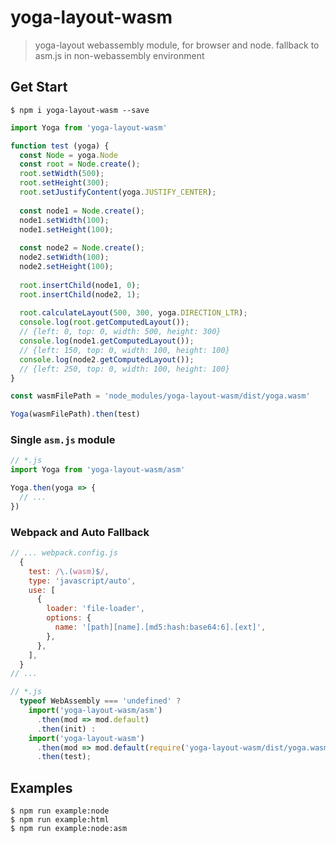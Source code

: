 # yoga-layout-wasm
> yoga-layout webassembly module, for browser and node. fallback to asm.js in non-webassembly environment

## Get Start

```
$ npm i yoga-layout-wasm --save
```

``` javascript
import Yoga from 'yoga-layout-wasm'

function test (yoga) {
  const Node = yoga.Node
  const root = Node.create();
  root.setWidth(500);
  root.setHeight(300);
  root.setJustifyContent(yoga.JUSTIFY_CENTER);
  
  const node1 = Node.create();
  node1.setWidth(100);
  node1.setHeight(100);
  
  const node2 = Node.create();
  node2.setWidth(100);
  node2.setHeight(100);
  
  root.insertChild(node1, 0);
  root.insertChild(node2, 1);
  
  root.calculateLayout(500, 300, yoga.DIRECTION_LTR);
  console.log(root.getComputedLayout());
  // {left: 0, top: 0, width: 500, height: 300}
  console.log(node1.getComputedLayout());
  // {left: 150, top: 0, width: 100, height: 100}
  console.log(node2.getComputedLayout());
  // {left: 250, top: 0, width: 100, height: 100}
}

const wasmFilePath = 'node_modules/yoga-layout-wasm/dist/yoga.wasm'

Yoga(wasmFilePath).then(test)
```

### Single `asm.js` module

``` javascript
// *.js
import Yoga from 'yoga-layout-wasm/asm'

Yoga.then(yoga => {
  // ...
})
```

### Webpack and Auto Fallback

``` javascript
// ... webpack.config.js
  {
    test: /\.(wasm)$/,
    type: 'javascript/auto',
    use: [
      {
        loader: 'file-loader',
        options: {
          name: '[path][name].[md5:hash:base64:6].[ext]',
        },
      },
    ],
  }
// ...
```

``` javascript
// *.js
  typeof WebAssembly === 'undefined' ?
    import('yoga-layout-wasm/asm')
      .then(mod => mod.default)
      .then(init) :
    import('yoga-layout-wasm')
      .then(mod => mod.default(require('yoga-layout-wasm/dist/yoga.wasm')))
      .then(test);
```

## Examples

```
$ npm run example:node
$ npm run example:html
$ npm run example:node:asm
```